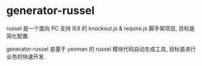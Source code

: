 # generator-russel

russel 是一个面向 PC 支持 IE8 的 knockout.js & require.js 脚手架项目, 目标是简化配置.

generator-russel 是基于 yeoman 的 russel 模块代码自动生成工具, 目标是进行业务的快速开发.
